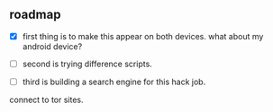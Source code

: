 
## roadmap
- [x] first thing is to make this appear on both devices. what about my android device?

- [ ] second is trying difference scripts.

- [ ] third is building a search engine for this hack job.

connect to tor sites.
